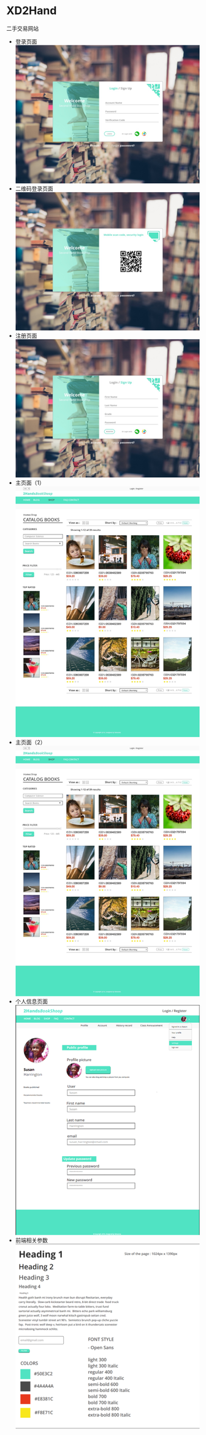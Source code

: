 # XD2Hand
二手交易网站

- 登录页面
![](https://github.com/XDCreater/ReadmeImage/raw/master/XD2Hand/Login.jpg)
- 二维码登录页面
![](https://github.com/XDCreater/ReadmeImage/raw/master/XD2Hand/QR%20Code%20Login.jpg)
- 注册页面
![](https://github.com/XDCreater/ReadmeImage/raw/master/XD2Hand/Registration.jpg)
- 主页面（1）
![](https://github.com/XDCreater/ReadmeImage/raw/master/XD2Hand/Main%20Page.jpg)
- 主页面（2）
![](https://github.com/XDCreater/ReadmeImage/raw/master/XD2Hand/Main%20Page%20(1).jpg)
- 个人信息页面
![](https://github.com/XDCreater/ReadmeImage/raw/master/XD2Hand/profile.png)
- 前端相关参数
![](https://github.com/XDCreater/ReadmeImage/raw/master/XD2Hand/config.png)